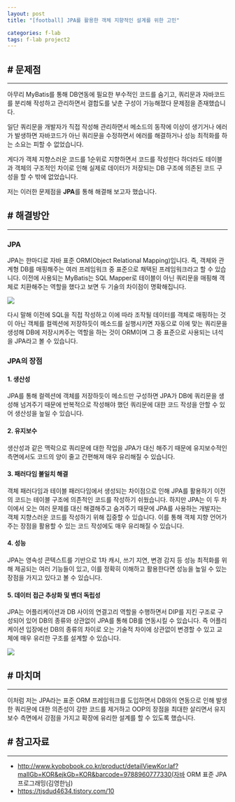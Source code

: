 ```yaml
---
layout: post
title: "[football] JPA를 활용한 객체 지향적인 설계를 위한 고민"

categories: f-lab
tags: f-lab project2
---
```


## # 문제점
***
아무리 MyBatis를 통해 DB연동에 필요한 부수적인 코드를 숨기고, 쿼리문과 자바코드를 분리해 작성하고 관리하면서 결합도를 낮춘 구성이 가능해졌다 문제점을 존재했습니다.

일단 쿼리문을 개발자가 직접 작성해 관리하면서 메소드의 동작에 이상이 생기거나 에러가 발생하면 자바코드가 아닌 쿼리문을 수정하면서 에러를 해결하거나 성능 최적화를 하는 소요는 피할 수 없었습니다.

게다가 객체 지향스러운 코드를 1순위로 지향하면서 코드를 작성한다 하더라도 테이블과 객체의 구조적인 차이로 인해 실제로 데이터가 저장되는 DB 구조에 의존된 코드 구성을 할 수 밖에 없었습니다.

저는 이러한 문제점을 **JPA**를 통해 해결해 보고자 했습니다. 

## # 해결방안
***
### JPA
JPA는 한마디로 자바 표준 ORM(Object Relational Mapping)입니다. 즉, 객체와 관계형 DB를 매핑해주는 여러 프레임워크 중 표준으로 채택된 프레임워크라고 할 수 있습니다. 이전에 사용되는 MyBatis는 SQL Mapper로 테이블이 아닌 쿼리문을 매핑해 객체로 치환해주는 역할을 했다고 보면 두 기술의 차이점이 명확해집니다.

![](https://blog.kakaocdn.net/dn/nicC2/btqAMk3TYQc/2TM7N7Bk9YjJCVxTyCJZgK/img.png)


다시 말해 이전에 SQL을 직접 작성하고 이에 따라 조작될 데이터를 객체로 매핑하는 것이 아닌 객체를 컬렉션에 저장하듯이 메소드를 실행시키면 자동으로 이에 맞는 쿼리문을 생성해 DB에 저장시켜주는 역할을 하는 것이 ORM이며 그 중 표준으로 사용되는 녀석을 JPA라고 볼 수 있습니다.

### JPA의 장점
#### 1. 생산성
JPA를 통해 컬렉션에 객체를 저장하듯이 메소드만 구성하면 JPA가 DB에 쿼리문을 생성해 넘겨주기 때문에 반복적으로 작성해야 했던 쿼리문에 대한 코드 작성을 안할 수 있어 생산성을 높일 수 있습니다.

#### 2. 유지보수
생산성과 같은 맥락으로 쿼리문에 대한 작업을 JPA가 대신 해주기 때문에 유지보수적인 측면에서도 코드의 양이 줄고 간편해져 매우 유리해질 수 있습니다.

#### 3. 패러다임 불일치 해결
객체 패러다임과 테이블 패러다임에서 생성되는 차이점으로 인해 JPA를 활용하기 이전의 코드는 테이블 구조에 의존적인 코드를 작성하기 쉬웠습니다. 하지만 JPA는 이 두 차이에서 오는 여러 문제를 대신 해결해주고 숨겨주기 때문에 JPA를 사용하는 개발자는 객체 지향스러운 코드를 작성하기 위해 집중할 수 있습니다. 이를 통해 객체 지향 언어가 주는 장점을 활용할 수 있는 코드 작성에도 매우 유리해질 수 있습니다.

#### 4. 성능
JPA는 영속성 콘텍스트를 기반으로 1차 캐시, 쓰기 지연, 변경 감지 등 성능 최적화를 위해 제공되는 여러 기능들이 있고, 이를 정확히 이해하고 활용한다면 성능을 높일 수 있는 장점을 가지고 있다고 볼 수 있습니다.

#### 5. 데이터 접근 추상화 및 벤더 독립성
JPA는 어플리케이션과 DB 사이의 연결고리 역할을 수행하면서 DIP를 지킨 구조로 구성되어 있어 DB의 종류와 상관없이 JPA를 통해 DB를 연동시킬 수 있습니다. 즉 어플리케이션 입장에선 DB의 종류의 차이로 오는 기술적 차이에 상관없이 변경할 수 있고 교체에 매우 유리한 구조를 설계할 수 있습니다.

![](https://blog.kakaocdn.net/dn/rb3RD/btqALtmJ7pi/FGHk84V9lP9ulbApk5GT4k/img.png)

## # 마치며
***
이처럼 저는 JPA라는 표준 ORM 프레임워크를 도입하면서 DB와의 연동으로 인해 발생한 쿼리문에 대한 의존성이 강한 코드를 제거하고 OOP의 장점을 최대한 살리면서 유지보수 측면에서 강점을 가지고 확장에 유리한 설계를 할 수 있도록 했습니다.

## # 참고자료
***
- http://www.kyobobook.co.kr/product/detailViewKor.laf?mallGb=KOR&ejkGb=KOR&barcode=9788960777330(자바 ORM 표준 JPA 프로그래밍(김영한님)
- https://tjsdud4634.tistory.com/10
